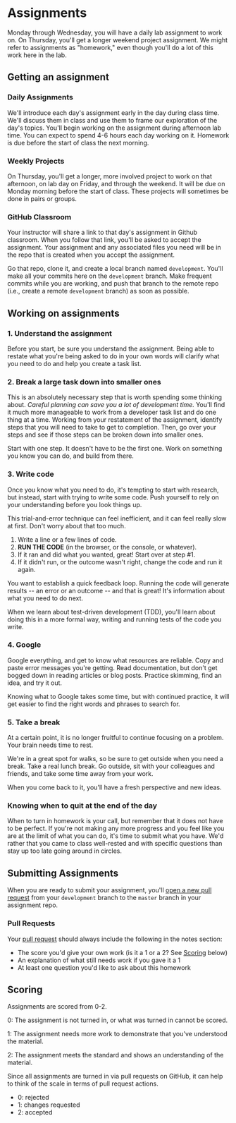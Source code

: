# Assignments

Monday through Wednesday, you will have a daily lab assignment to work on. On Thursday, you'll get a longer weekend project assignment. We might refer to assignments as "homework," even though you'll do a lot of this work here in the lab.

## Getting an assignment

### Daily Assignments

We'll introduce each day's assignment early in the day during class time. We'll discuss them in class and use them to frame our exploration of the day's topics. You'll begin working on the assignment during afternoon lab time. You can expect to spend 4-6 hours each day working on it. Homework is due before the start of class the next morning.

### Weekly Projects

On Thursday, you'll get a longer, more involved project to work on that afternoon, on lab day on Friday, and through the weekend. It will be due on Monday morning before the start of class. These projects will sometimes be done in pairs or groups.

### GitHub Classroom

Your instructor will share a link to that day's assignment in Github classroom. When you follow that link, you'll be asked to accept the assignment. Your assignment and any associated files you need will be in the repo that is created when you accept the assignment.

Go that repo, clone it, and create a local branch named `development`. You'll make all your commits here on the `development` branch. Make frequent commits while you are working, and push that branch to the remote repo (i.e., create a remote `development` branch) as soon as possible.

## Working on assignments

### 1. Understand the assignment

Before you start, be sure you understand the assignment. Being able to restate what you're being asked to do in your own words will clarify what you need to do and help you create a task list.

### 2. Break a large task down into smaller ones

This is an absolutely necessary step that is worth spending some thinking about. _Careful planning can save you a lot of development time._ You'll find it much more manageable to work from a developer task list and do one thing at a time. Working from your restatement of the assignment, identify steps that you will need to take to get to completion. Then, go over your steps and see if those steps can be broken down into smaller ones.

Start with one step. It doesn't have to be the first one. Work on something you know you can do, and build from there.

### 3. Write code

Once you know what you need to do, it's tempting to start with research, but instead, start with trying to write some code. Push yourself to rely on your understanding before you look things up.

This trial-and-error technique can feel inefficient, and it can feel really slow at first. Don't worry about that too much.

1. Write a line or a few lines of code.
2. **RUN THE CODE** (in the browser, or the console, or whatever).
3. If it ran and did what you wanted, great! Start over at step #1.
4. If it didn't run, or the outcome wasn't right, change the code and run it again.

You want to establish a quick feedback loop. Running the code will generate results -- an error or an outcome -- and that is great! It's information about what you need to do next.

When we learn about test-driven development (TDD), you'll learn about doing this in a more formal way, writing and running tests of the code you write.

### 4. Google

Google everything, and get to know what resources are reliable. Copy and paste error messages you're getting. Read documentation, but don't get bogged down in reading articles or blog posts. Practice skimming, find an idea, and try it out.

Knowing what to Google takes some time, but with continued practice, it will get easier to find the right words and phrases to search for.

### 5. Take a break

At a certain point, it is no longer fruitful to continue focusing on a problem. Your brain needs time to rest.

We're in a great spot for walks, so be sure to get outside when you need a break. Take a real lunch break. Go outside, sit with your colleagues and friends, and take some time away from your work.

When you come back to it, you'll have a fresh perspective and new ideas.

### Knowing when to quit at the end of the day

When to turn in homework is your call, but remember that it does not have to be perfect. If you're not making any more progress and you feel like you are at the limit of what you can do, it's time to submit what you have. We'd rather that you came to class well-rested and with specific questions than stay up too late going around in circles.

## Submitting Assignments

When you are ready to submit your assignment, you'll [open a new pull request](https://help.github.com/articles/creating-a-pull-request/) from your `development` branch to the `master` branch in your assignment repo.

### Pull Requests

Your [pull request](https://help.github.com/articles/about-pull-requests/) should always include the following in the notes section:

- The score you'd give your own work (is it a 1 or a 2? See [Scoring](#Scoring) below)
- An explanation of what still needs work if you gave it a 1
- At least one question you'd like to ask about this homework

## Scoring

Assignments are scored from 0-2.

0: The assignment is not turned in, or what was turned in cannot be scored.

1: The assignment needs more work to demonstrate that you've understood the material.

2: The assignment meets the standard and shows an understanding of the material.

Since all assignments are turned in via pull requests on GitHub, it can help to think of the scale in terms of pull request actions.

- 0: rejected
- 1: changes requested
- 2: accepted
